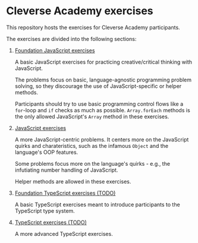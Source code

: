 # Cleverse Academy exercises

This repository hosts the exercises for Cleverse Academy participants.

The exercises are divided into the following sections:

1. [Foundation JavaScript exercises](./foundation-js/)

   A basic JavaScript exercises for practicing creative/critical thinking
   with JavaScript.

   The problems focus on basic, language-agnostic programming problem
   solving, so they discourage the use of JavaScript-specific or helper
   methods.

   Participants should try to use basic programming control flows like
   a `for`-loop and `if` checks as much as possible. `Array.forEach`
   methods is the only allowed JavaScript's `Array` method in these
   exercises.

2. [JavaScript exercises](./js/)

   A more JavaScript-centric problems. It centers more on the JavaScript
   quirks and charateristics, such as the infamous `Object` and the
   language's OOP features.

   Some problems focus more on the language's quirks - e.g., the
   infutiating number handling of JavaScript.

   Helper methods are allowed in these exercises.

3. [Foundation TypeScript exercises (TODO)](./foundation-ts/)

   A basic TypeScript exercises meant to introduce participants to the
   TypeScript type system.

4. [TypeScript exercises (TODO)](./ts/)

   A more advanced TypeScript exercises.
